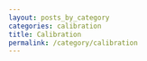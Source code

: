 ```yaml
---
layout: posts_by_category
categories: calibration
title: Calibration
permalink: /category/calibration
---
```

